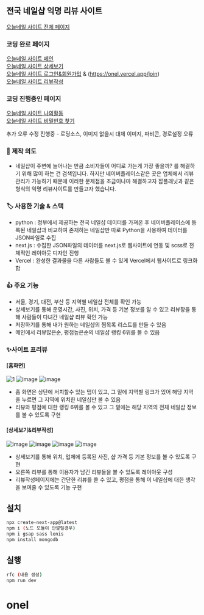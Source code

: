 ## 전국 네일샵 익명 리뷰 사이트

[오늘네일 사이트 전체 페이지](https://onel.vercel.app/listpage)<br>

### 코딩 완료 페이지

[오늘네일 사이트 메인](https://onel.vercel.app/)<br>
[오늘네일 사이트 상세보기](https://onel.vercel.app/about?shop_id=668c8af6540f62b402470378)<br>
[오늘네일 사이트 로그인&회원가입](https://onel.vercel.app/login) & (https://onel.vercel.app/join)<br>
[오늘네일 사이트 리뷰작성](https://onel.vercel.app/write)

### 코딩 진행중인 페이지

[오늘네일 사이트 나의활동](https://onel.vercel.app/mypage)<br>
[오늘네일 사이트 비밀번호 찾기](https://onel.vercel.app/mypage)<br>

추가 오류 수정 진행중 - 로딩소스, 이미지 없을시 대체 이미지, 파비콘, 경로설정 오류

### 📑 제작 의도

- 네일샵이 주변에 늘어나는 만큼 소비자들이 어디로 가는게 가장 좋을까? 를 해결하기 위해 많이 하는 건 검색입니다. 하지만 네이버플레이스같은 곳은 업체에서 리뷰관리가 가능하기 때문에 이러한 문제점을 조금이나마 해결하고자 잡플래닛과 같은 형식의 익명 리뷰사이트를 만들고자 했습니다.

### 🏷️ 사용한 기술 & 스택

- python : 정부에서 제공하는 전국 네일샵 데이터를 가져온 후 네이버플레이스에 등록된 네일샵과 비교하여 존재하는 네일샵만 따로 Python을 사용하여 데이터를 JSON파일로 수집
- next.js : 수집한 JSON파일의 데이터를 next.js로 웹사이트에 연동 및 scss로 전체적인 레이아웃 디자인 진행
- Vercel : 완성한 결과물을 다른 사람들도 볼 수 있게 Vercel에서 웹사이트로 링크화함

### 👍 주요 기능

- 서울, 경기, 대전, 부산 등 지역별 네일샵 전체를 확인 가능
- 상세보기를 통해 운영시간, 사진, 위치, 가격 등 기본 정보를 알 수 있고 리뷰창을 통해 사람들이 다녀간 네일샵 리뷰 확인 가능
- 저장하기를 통해 내가 원하는 네일샵의 찜목록 리스트를 만들 수 있음
- 메인에서 리뷰많은순, 평점높은순의 네일샵 랭킹 6위를 볼 수 있음

### ✨사이트 프리뷰

#### [홈화면]

![1](https://github.com/HwangInJi/project3-nail/assets/163365140/376c64b4-2b46-4125-81e4-b54ba39d5702)
![image](https://github.com/HwangInJi/project3-nail/assets/163365140/292e64a9-3dd3-4406-bfb6-2f64b184bac4)
![image](https://github.com/HwangInJi/project3-nail/assets/163365140/58d66b66-4053-4d2c-854c-34e8364f885a)

- 홈 화면은 상단에 서치할수 있는 탭이 있고, 그 밑에 지역별 링크가 있어 해당 지역을 누르면 그 지역에 위치한 네일샵만 볼 수 있음
- 리뷰와 평점에 대한 랭킹 6위를 볼 수 있고 그 밑에는 해당 지역의 전체 네일샵 정보를 볼 수 있도록 구현

#### [상세보기&리뷰작성]

![image](https://github.com/HwangInJi/project3-nail/assets/163365140/99b80a6d-925f-48a0-919f-45f3b068e2ab)
![image](https://github.com/HwangInJi/project3-nail/assets/163365140/292e64a9-3dd3-4406-bfb6-2f64b184bac4)
![image](https://github.com/HwangInJi/project3-nail/assets/163365140/58d66b66-4053-4d2c-854c-34e8364f885a)
![image](https://github.com/HwangInJi/project3-nail/assets/163365140/583229c7-64a2-41a3-838e-c07f9af11572)

- 상세보기를 통해 위치, 업체에 등록된 사진, 샵 가격 등 기본 정보를 볼 수 있도록 구현
- 오른쪽 리뷰를 통해 이용자가 남긴 리뷰들을 볼 수 있도록 레이아웃 구성
- 리뷰작성페이지에는 간단한 리뷰를 쓸 수 있고, 평점을 통해 이 네일샵에 대한 생각을 보여줄 수 있도록 기능 구현

## 설치

```bash
npx create-next-app@latest
npm i (노드 모듈이 안깔릴경우)
npm i gsap sass lenis
npm install mongodb
```

## 실행

```bash
rfc (내용 생성)
npm run dev
```

# onel
